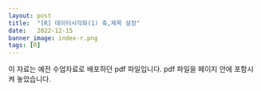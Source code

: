 ```yaml
---
layout: post
title:  "[R] 데이터시각화(1) 축,제목 설정"
date:   2022-12-15
banner_image: index-r.png
tags: [R]
---
```


이 자료는 예전 수업자료로 배포하던 pdf 파일입니다. pdf 파일을 페이지 안에 포함시켜 놓았습니다.

<!--more-->

<object data="/files/pdf/r-visual-1.pdf" type="application/pdf" width="100%" height="1105px" style="margin-left: -70px; margin-right: -70px"></object>